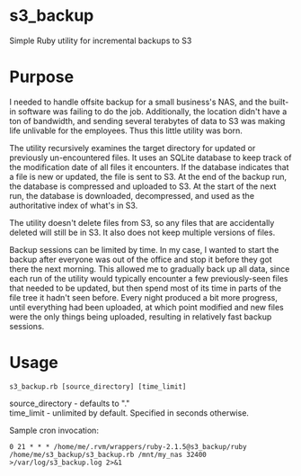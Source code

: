 s3_backup
=========

Simple Ruby utility for incremental backups to S3


Purpose
=========
I needed to handle offsite backup for a small business's NAS, and the built-in software was failing to do the job. Additionally, the location didn't have a ton of bandwidth, and sending several terabytes of data to S3 was making life unlivable for the employees. Thus this little utility was born.

The utility recursively examines the target directory for updated or previously un-encountered files. It uses an SQLite database to keep track of the modification date of all files it encounters. If the database indicates that a file is new or updated, the file is sent to S3. At the end of the backup run, the database is compressed and uploaded to S3. At the start of the next run, the database is downloaded, decompressed, and used as the authoritative index of what's in S3.

The utility doesn't delete files from S3, so any files that are accidentally deleted will still be in S3. It also does not keep multiple versions of files.

Backup sessions can be limited by time. In my case, I wanted to start the backup after everyone was out of the office and stop it before they got there the next morning. This allowed me to gradually back up all data, since each run of the utility would typically encounter a few previously-seen files that needed to be updated, but then spend most of its time in parts of the file tree it hadn't seen before. Every night produced a bit more progress, until everything had been uploaded, at which point modified and new files were the only things being uploaded, resulting in relatively fast backup sessions.

Usage
=========
    s3_backup.rb [source_directory] [time_limit]

source_directory - defaults to "."  
time_limit - unlimited by default. Specified in seconds otherwise.

Sample cron invocation:

    0 21 * * * /home/me/.rvm/wrappers/ruby-2.1.5@s3_backup/ruby /home/me/s3_backup/s3_backup.rb /mnt/my_nas 32400 >/var/log/s3_backup.log 2>&1
